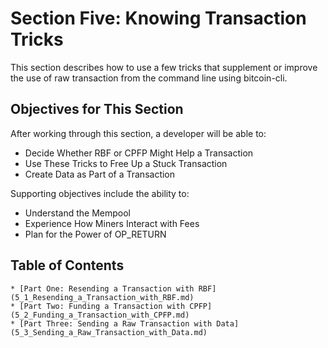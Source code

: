 # Section Five: Knowing Transaction Tricks

This section describes how to use a few tricks that supplement or improve the use of raw transaction from the command line using bitcoin-cli.

## Objectives for This Section

After working through this section, a developer will be able to:

   * Decide Whether RBF or CPFP Might Help a Transaction
   * Use These Tricks to Free Up a Stuck Transaction
   * Create Data as Part of a Transaction

Supporting objectives include the ability to:

   * Understand the Mempool
   * Experience How Miners Interact with Fees
   * Plan for the Power of OP_RETURN
   
## Table of Contents
   
    * [Part One: Resending a Transaction with RBF](5_1_Resending_a_Transaction_with_RBF.md)
    * [Part Two: Funding a Transaction with CPFP](5_2_Funding_a_Transaction_with_CPFP.md)
    * [Part Three: Sending a Raw Transaction with Data](5_3_Sending_a_Raw_Transaction_with_Data.md)
